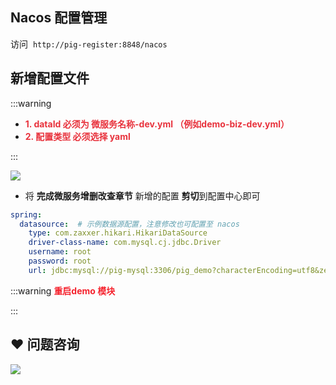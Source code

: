 ## Nacos 配置管理


访问  `http://pig-register:8848/nacos`



## 新增配置文件


:::warning
+ **<font style="color:#E8323C;">1. dataId 必须为  微服务名称-dev.yml  （例如demo-biz-dev.yml）</font>**
+ **<font style="color:#E8323C;">2. 配置类型 必须选择 yaml</font>**

:::



![](https://cdn.nlark.com/yuque/0/2020/png/283679/1599233245468-0fb3e17c-e58f-47b9-a443-42eb7b8ef928.png)



+ 将 **完成微服务增删改查章节** 新增的配置 **剪切**到配置中心即可



```yaml
spring:
  datasource:  # 示例数据源配置，注意修改也可配置至 nacos
    type: com.zaxxer.hikari.HikariDataSource
    driver-class-name: com.mysql.cj.jdbc.Driver
    username: root
    password: root
    url: jdbc:mysql://pig-mysql:3306/pig_demo?characterEncoding=utf8&zeroDateTimeBehavior=convertToNull&useSSL=false&useJDBCCompliantTimezoneShift=true&useLegacyDatetimeCode=false&serverTimezone=Asia/Shanghai

```



:::warning
**<font style="color:#F5222D;">重启demo 模块</font>**

:::

## ❤  问题咨询
![](https://cdn.nlark.com/yuque/0/2022/gif/283679/1662563973685-c22e9831-db66-42b5-973f-886d25d1e0e7.gif)

